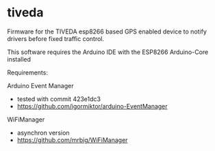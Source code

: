 # tiveda
Firmware for the TIVEDA esp8266 based GPS enabled device to notify drivers before fixed traffic control.

This software requires the Arduino IDE with the ESP8266 Arduino-Core installed

Requirements:

Arduino Event Manager
 * tested with commit 423e1dc3
 * https://github.com/igormiktor/arduino-EventManager

WiFiManager
 * asynchron version
 * https://github.com/mrbig/WiFiManager
